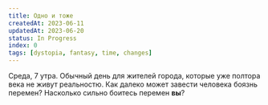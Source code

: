 ```yaml
---
title: Одно и тоже
createdAt: 2023-06-11
updatedAt: 2023-06-20
status: In Progress
index: 0
tags: [dystopia, fantasy, time, changes]
---
```


Среда, 7 утра. Обычный день для жителей города, которые уже полтора века не живут реальностю. Как далеко может завести
человека боязнь перемен? Насколько сильно боитесь перемен **вы**?

